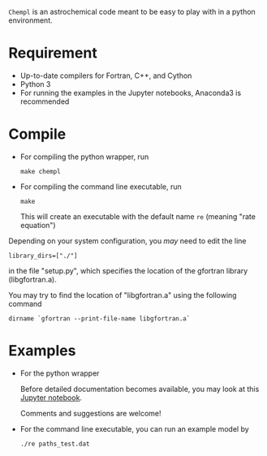 `Chempl` is an astrochemical code meant to be easy to play with in a python environment.

# Requirement

- Up-to-date compilers for Fortran, C++, and Cython
- Python 3
- For running the examples in the Jupyter notebooks, Anaconda3 is recommended

# Compile

- For compiling the python wrapper, run

    `make chempl`

- For compiling the command line executable, run

    `make`

  This will create an executable with the default name `re` (meaning "rate equation")

Depending on your system configuration, you _may_ need to edit the line

    library_dirs=["./"]

in the file "setup.py", which specifies the location of the gfortran library (libgfortran.a).

You may try to find the location of "libgfortran.a" using the following command

    dirname `gfortran --print-file-name libgfortran.a`


# Examples

- For the python wrapper

  Before detailed documentation becomes available, you may look at this [Jupyter notebook](https://github.com/fjdu/chempl/blob/master/Examples-2020-07-19.ipynb).

  Comments and suggestions are welcome!

- For the command line executable, you can run an example model by

    `./re paths_test.dat`

